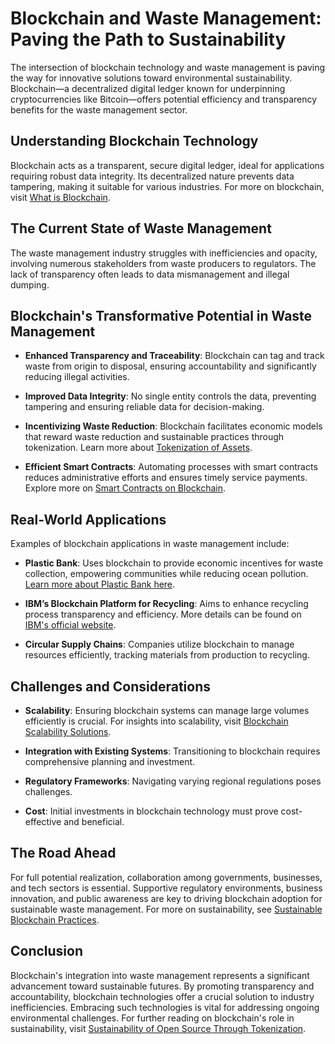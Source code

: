 # Blockchain and Waste Management: Paving the Path to Sustainability

The intersection of blockchain technology and waste management is paving the way for innovative solutions toward environmental sustainability. Blockchain—a decentralized digital ledger known for underpinning cryptocurrencies like Bitcoin—offers potential efficiency and transparency benefits for the waste management sector.

## Understanding Blockchain Technology

Blockchain acts as a transparent, secure digital ledger, ideal for applications requiring robust data integrity. Its decentralized nature prevents data tampering, making it suitable for various industries. For more on blockchain, visit [What is Blockchain](https://www.license-token.com/wiki/what-is-blockchain).

## The Current State of Waste Management

The waste management industry struggles with inefficiencies and opacity, involving numerous stakeholders from waste producers to regulators. The lack of transparency often leads to data mismanagement and illegal dumping.

## Blockchain's Transformative Potential in Waste Management

- **Enhanced Transparency and Traceability**: Blockchain can tag and track waste from origin to disposal, ensuring accountability and significantly reducing illegal activities.
  
- **Improved Data Integrity**: No single entity controls the data, preventing tampering and ensuring reliable data for decision-making.
  
- **Incentivizing Waste Reduction**: Blockchain facilitates economic models that reward waste reduction and sustainable practices through tokenization. Learn more about [Tokenization of Assets](https://www.license-token.com/wiki/what-is-tokenization-of-assets).
  
- **Efficient Smart Contracts**: Automating processes with smart contracts reduces administrative efforts and ensures timely service payments. Explore more on [Smart Contracts on Blockchain](https://www.license-token.com/wiki/smart-contracts-on-blockchain).

## Real-World Applications

Examples of blockchain applications in waste management include:

- **Plastic Bank**: Uses blockchain to provide economic incentives for waste collection, empowering communities while reducing ocean pollution. [Learn more about Plastic Bank here](https://plasticbank.com/).

- **IBM’s Blockchain Platform for Recycling**: Aims to enhance recycling process transparency and efficiency. More details can be found on [IBM's official website](https://www.ibm.com/blockchain/supply-chain).

- **Circular Supply Chains**: Companies utilize blockchain to manage resources efficiently, tracking materials from production to recycling.

## Challenges and Considerations

- **Scalability**: Ensuring blockchain systems can manage large volumes efficiently is crucial. For insights into scalability, visit [Blockchain Scalability Solutions](https://www.license-token.com/wiki/blockchain-scalability-solutions).
  
- **Integration with Existing Systems**: Transitioning to blockchain requires comprehensive planning and investment.
  
- **Regulatory Frameworks**: Navigating varying regional regulations poses challenges.
  
- **Cost**: Initial investments in blockchain technology must prove cost-effective and beneficial.

## The Road Ahead

For full potential realization, collaboration among governments, businesses, and tech sectors is essential. Supportive regulatory environments, business innovation, and public awareness are key to driving blockchain adoption for sustainable waste management. For more on sustainability, see [Sustainable Blockchain Practices](https://www.license-token.com/wiki/sustainable-blockchain-practices).

## Conclusion

Blockchain's integration into waste management represents a significant advancement toward sustainable futures. By promoting transparency and accountability, blockchain technologies offer a crucial solution to industry inefficiencies. Embracing such technologies is vital for addressing ongoing environmental challenges. For further reading on blockchain's role in sustainability, visit [Sustainability of Open Source Through Tokenization](https://www.license-token.com/wiki/sustainability-of-open-source-through-tokenization).
